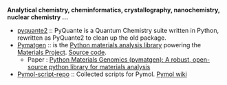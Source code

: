 **Analytical chemistry, cheminformatics, crystallography, nanochemistry, nuclear chemistry ...**


- [pyquante2](https://github.com/rpmuller/pyquante2/) :: PyQuante is a Quantum Chemistry suite written in Python, rewritten as PyQuante2 to clean up the old package.
- [Pymatgen](http://pymatgen.org/) :: is the [Python materials analysis library](https://pypi.python.org/pypi/pymatgen/2.4.3) powering the [Materials Project](http://www.materialsproject.org). [Source code](https://github.com/materialsproject/pymatgen). 
   - Paper : [Python Materials Genomics (pymatgen): A robust, open-source python library for materials analysis](https://www.sciencedirect.com/science/article/pii/S0927025612006295?np=y)
- [Pymol-script-repo](https://github.com/Pymol-Scripts/Pymol-script-repo) :: Collected scripts for Pymol. [Pymol wiki](http://www.pymolwiki.org/index.php/Git_intro)


